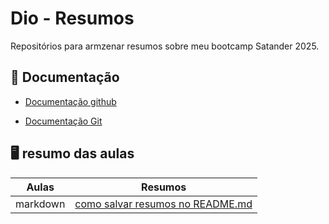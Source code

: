 
# Dio - Resumos

Repositórios para armzenar resumos sobre meu bootcamp Satander 2025.

## 📔 Documentação
- [Documentação github](https://docs.github.com/pt/get-started/writing-on-github/getting-started-with-writing-and-formatting-on-github/quickstart-for-writing-on-github)

- [Documentação Git](https://git-scm.com/doc)

## 🖥️ resumo das aulas

|Aulas|Resumos|
|-------|-------|
|markdown| [como salvar resumos no README.md](https://web.dio.me/track/santander-2025-python-back-end/course/406684a4-396d-4160-94b9-ead934e18564/learning/599dd3dd-d189-474f-a55c-22f37b4472da?autoplay=1)